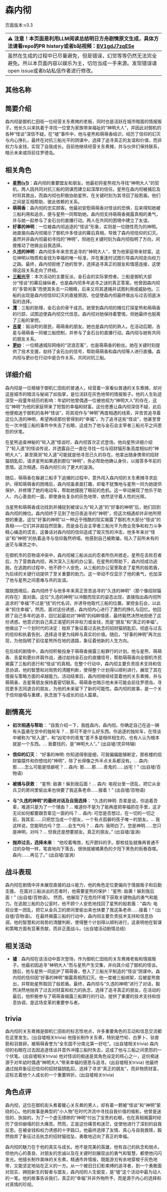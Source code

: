 # 森内彻
页面版本:v3.3
 

| :warning: 注意！本页面是利用LLM阅读总结明日方舟剧情原文生成，具体方法请看repo的PR history或者b站视频：[BV1gdJ7zqESe](https://www.bilibili.com/video/BV1gdJ7zqESe/)         |
|:----------------------------|
| 虽然在生成的过程中已尽量避免，但是错误，幻觉等等仍然无法完全避免。所以本页面内容以娱乐为主，切勿当成一手来源。发现错误请open issue或者b站私信作者进行修改。|



## 其他名称

## 简要介绍
森内彻是御机仁田街一位经营关东煮摊的老板，同时也是活跃在城市暗面的情报贩子。他长久以来执着于寻找一位曾为家族带来福祉的“神明大人”，并因此对御机的各种“怪谈”深信不疑。在“墟”事件中，他与星熊和萌萌香结识，经历了信仰的幻灭与内心挣扎，最终在对抗三船光平的阴谋中，选择了追寻真正的友谊和价值，而非权力与金钱，实现了自我成长。目前他继续经营关东煮摊，并与伙伴们保持联系，暗示未来或将前往罗德岛。
## 相关角色
-   **[星熊](char_136_hsguma.md)([v1](../chars/char_136_hsguma.md))**：森内彻的重要盟友和朋友。他最初将星熊视为寻找“神明大人”的契机，两人因共同对抗三船的阴谋而建立起深厚的信任。星熊在森内彻被捕后及时将其救出，而森内彻也积极协助星熊，在关键时刻为其寻回了般若盾。他们之间是互相帮助、彼此依赖的关系。
-   **萌萌香**：森内彻的忠实顾客。他最初安慰萌萌香对怪谈的恐惧，后来得知她被三船利用和追杀，便与星熊一同帮助她。森内彻支持萌萌香揭露真相的勇气，并与她一起参与了金石台的直播行动。两人在共同的困境中建立了友谊。
-   **好事的神明**：一位被森内彻追逐的“怪谈”形象，实则是一位随性而为的神明。祂直接向森内彻揭示了御机许多怪谈的幕后真相，导致了森内彻信仰的幻灭。虽然并非森内彻最初寻找的“神明”，但祂在关键时刻为森内彻指明了方向，间接推动了他做出自我选择。
-   **久违的神明**：森内彻多年来苦苦追寻的“神明大人”，曾为他家庭带来财富。这位神明以物质和金钱为幸福的唯一标准，并在重逢时试图引导森内彻走向权力之路。最终，森内彻拒绝了祂的哲学，选择追寻真正的朋友和情感连接，这使得这段关系走向了终结。
-   **[三船光平](extended_char_san_chuan_guang_ping.md)**：本次活动的主要反派，金石会的实际掌控者。三船是御机大部分“怪谈”的幕后操纵者，也是森内彻多年追寻之谜的真正答案。他曾因森内彻的“多管闲事”而使其失去一只眼睛，后来又将其逮捕并试图利用或威胁他。三船的出现是森内彻信仰幻灭的直接原因，也促使森内彻最终做出与过去彻底决裂的选择。
-   **[澪](extended_char_ling.md)**：三船的助理，金石会的骨干成员。她曾到森内彻的摊位打探星熊和萌萌香的行踪，试图迫使森内彻交代信息。森内彻对她保持着警惕，但她最终也脱离了三船的掌控。
-   **[吉星](char_4203_kichi.md)**：锻冶町的居民，萌萌香的朋友。她也是森内彻的熟人。在活动后期，吉星与萌萌香一同被三船控制，并参与了金石台的直播行动。森内彻与她有共同的朋友关系。
-   **[更纱](extended_char_geng_sha.md)**：一位精通城际网络的“流浪忍客”，也是萌萌香的粉丝。她在关键时刻提供了技术支援，劫持了金石台的信号，帮助萌萌香和森内彻等人进行直播。森内彻与更纱在行动中是合作关系，共同对抗三船。
## 详细介绍
森内彻是一位根植于御机仁田街的普通人，经营着一家看似普通的关东煮摊，却对这座城市的暗流与秘闻了如指掌，是位活跃在灰色地带的情报贩子。他的人生轨迹深受一段童年经历的影响：年幼时他曾偶遇一位被他视为“神明大人”的存在，这位“神明”为他的家庭带来了短暂的幸福和财富。这份恩惠让森内彻深信不疑，此后他便痴迷于御机的各种“怪谈”，将其视作与“神明”再度相遇的线索，并苦苦追寻着这位久违的神明，希望再续那份曾得到的“幸福”。为了追寻这些“怪谈”，他甚至曾在一次冲撞三船的事件中失去了右眼，这成为了他与金石会主宰者三船光平之间恩怨的伏笔。

在星熊追查神秘的“轮入道”怪谈时，森内彻首次正式登场。他向星熊详细介绍了“轮入道”的怪谈传说，并透露自己一直在寻找一位与招财猫形象高度相似的“神明大人”，甚至猜测“轮入道”可能就是他寻觅已久的存在。他拿出随身携带的招财猫钥匙扣，请求星熊如果遇到那位“神明”，务必帮助他确认身份，以报答多年前的恩情。这次相遇，将森内彻引向了更大的漩涡。

随后，萌萌香在躲避三船手下追捕的过程中，意外闯入森内彻的关东煮摊寻求庇护。得知萌萌香的困境后，森内彻虽表面打趣，却毫不犹豫地与星熊一同为她提供保护，并修理了她的电动车，帮助她摆脱了眼前的危机。这一举动展现了他乐于助人、内心善良的一面，即使身处复杂的灰色地带，依然坚守着人性的光辉。

当星熊和萌萌香成功找到并捕捉到被误认为“轮入道”的“好事的神明”后，她们回到森内彻的摊位。森内彻终于见到了他日夜追寻的“神明”，但这次相遇却并非他所预想的重逢。这位“好事的神明”以一种近乎残酷的现实揭露了御机市大部分“怪谈”的真相——它们并非超自然现象，而是金石会主宰者三船光平为商业竞争和权力斗争精心编造的谎言。这番话对森内彻的信仰造成了毁灭性的冲击，他多年来对“怪谈”和“神明”的执着追寻与信仰轰然坍塌，他感到自己被欺骗，陷入了前所未有的迷茫与痛苦之中。

在御机市的百物语冲突中，森内彻被三船派出的忍者所伤并掳走。星熊在击败忍者后，为了营救森内彻，再次深入三船的办公室。在星熊的帮助下，森内彻成功逃脱。在逃跑的过程中，他不顾个人安危，从三船的办公室里取走了星熊的般若盾，为后续的关键行动提供了至关重要的助力。这一举动不仅显示了他的勇气，也加深了他与星熊之间患难与共的友谊。

摆脱困境后，森内彻终于与他多年来真正苦苦追寻的“久违的神明”（那个像招财猫的存在）面对面。这位“久违的神明”以冷酷而现实的姿态出现，直接指出森内彻所追求的“幸福”不过是“钱”的代名词，并诱导他取代三船的位置，掌控金石会，以此来“抓住幸福”。然而，面对这份诱惑，森内彻内心进行了激烈的挣扎与回忆。他回顾了自己多年的追寻，回忆起最初对“神明”的纯粹情感，最终毅然决然地拒绝了这份诱惑。他意识到自己真正渴望的并非权力或金钱，而是“朋友”和“真正的幸福”。他做出了一个划时代的决定：抛弃了象征着过去执念的招财猫钥匙扣，彻底与过去的信仰和执着告别，选择追寻更为纯粹与真实的价值。随后，“好事的神明”再次出现，为他指明了前往星熊所在地的道路，象征着他新的人生方向。

在后续的剧情中，森内彻积极投身于萌萌香揭露三船罪行的计划。他与星熊、萌萌香、吉星和更纱并肩作战，通过劫持金石台的直播信号，帮助萌萌香向全御机市民揭露了三船的恶行和“怪谈”的真相。在整个行动中，森内彻主要负责技术支持和信息协调，他的智慧和对局势的清醒判断，使得整个计划得以顺利进行，展现了其在情报与策略方面的卓越能力。活动结束后，森内彻继续经营着他的关东煮摊，并与萌萌香、吉星等朋友保持着密切联系，萌萌香也暗示他未来可能会前往罗德岛，寻找更多志同道合的朋友，为他的未来留下了新的可能性。森内彻的故事，是一个关于信仰崩塌与重建，执念放下与成长的动人篇章。
## 剧情高光
- **初次相遇与帮助**：
  “自我介绍一下，我姓森内，森内彻。你确定自己在追一辆有头盔悬在空中的独轮车？... 那可不是什么好东西。你追逐的独轮车，在怪谈中被称为“轮入道”，和“凶宅中的青鬼”差不多是相伴相生的，也有人认为根本就是一个东西。... 我要找的，是“神明大人”。” (出自墟/灵异特辑)

- **信仰的幻灭**：
  “好事的神明: 你知道得倒是细，可我偏偏能够断定，那栋楼的招财猫摆件和你想找的“神明”，除了长得像之外半点关系都没有。... 森内: 那......怎么可能是怪癖呢？... 森内: 那......那......青鬼的......凶宅！” (出自墟/百物语)

- **被捕与获救**：
  “星熊: 敌袭！躲到我后面！... 森内: 电视台里一团乱，把它从金兵卫的房间里偷出来也快要了我这条老命......接着！” (出自墟/百物语)

- **与“久违的神明”的最终对话及自我选择**：
  “久违的神明: 吾辈是说，你追着吾辈，难道只是为了一个理由？... 难道你不是为了能再度把幸福抓在手里，这才无论如何都要跟吾辈见一面的吗？... 森内: 可您是否想过，在一切的一切之前，我其实......只把您当成一个朋友，一个有点孤僻的孩子唯一的朋友。... 我这样说，您能明白吗？您......会生气吗？... 森内: 我明白了。您是神明......您只是神明，对吗？... 但我还是想要朋友。真正的朋友。” (出自墟/漩涡)

- **抛弃过去，选择未来**：
  “他咬着嘴唇，松开颤抖的手。那枚挂坠就像再普通不过的杂物一样，笔直地向下落去，很快就被橘黄色的夕阳下黑色的街巷吞噬。森内:......再见了。” (出自墟/漩涡)
## 战斗表现
森内彻在剧情中并未展现直接的战斗能力，他的角色定位更偏向于情报贩子和后勤支援。
在面对三船派出的忍者时，他需要星熊的保护：“星熊: 敌袭！躲到我后面！” (出自墟/百物语)。
然而，他展现了在危险环境下获取关键物品的勇气和能力。在逃脱三船的办公室时，他不顾个人安危地找回了星熊的般若盾：“森内: 电视台里一团乱，把它从金兵卫的房间里偷出来也快要了我这条老命......接着！” (出自墟/百物语)。
在最终揭露三船的行动中，森内彻主要负责技术支持和信息协调，他的智慧和对局势的清醒判断，使得整个计划得以顺利进行，这表明他在智谋和策略方面有显著贡献，而非正面战斗。(出自墟活动剧情总结)
## 相关活动
-   **[墟](../stories/act44side.md)**：森内彻在该活动中首次登场，作为御机仁田街的关东煮摊老板和情报贩子。他最初因追寻“神明大人”而与星熊产生交集，并向其介绍了御机的怪谈。随后，他与星熊一同庇护了萌萌香，卷入了三船光平制造的“怪谈”阴谋中。森内彻的信仰因“好事的神明”揭露真相而幻灭。他一度被三船绑架，后被星熊救出，并帮助星熊取回了般若盾。最终，森内彻与“久违的神明”进行了对话，毅然决然地抛弃了过去对财富和权力的执念，选择了追寻真正的朋友。在活动的最后，他积极参与了萌萌香揭露三船罪行的行动，提供了重要的技术支持和信息协调，是这场变革的重要参与者。
## trivia
森内彻的关东煮摊是御机仁田街的标志性地点，许多重要角色的互动和信息交流都在这里发生。(出自墟相关trivia)
他擅长制作关东煮，特别是竹轮、白萝卜、驮兽筋和羽兽卵，被萌萌香誉为“全东国不分南北第一好吃”。(出自墟相关trivia)
森内彻的右眼在过去因追逐怪谈并意外冲撞三船时失去，这成了他与三船之间恩怨的一个伏笔。(出自墟相关trivia)
他对怪谈的痴迷是其角色设定的核心之一，这份痴迷源于对年幼时偶遇“神明大人”带来幸福的感恩与追寻。(出自墟相关trivia)
他最终通过抛弃象征旧信仰的招财猫钥匙扣，选择了寻求“真正的朋友”，而非物质财富，这标志着他个人成长的一个重要转折。(出自墟相关trivia)
## 角色点评
森内彻，这位在御机街头煮着暖心关东煮的男人，却有着一颗被“怪谈”和“神明”萦绕的心。他的故事是典型的“小人物”在时代洪流中寻找自我价值的缩影。他曾是迷信的、执拗的，为了一个虚无缥缈的“神明”付出了宝贵的右眼，也在真相揭露时经历了信仰崩塌的巨大痛苦。然而，正是这份痛苦和迷茫，促使他进行了深刻的自我反思。在被金钱和权力诱惑的十字路口，他最终选择了友情、真心与自我救赎，毅然抛弃了象征过去执念的招财猫挂坠，勇敢地迈向了真正的幸福。

森内彻的魅力在于他的真实与成长。他不是完美的英雄，他有自己的执念和弱点，但他内心的善良、对朋友的忠诚以及在关键时刻展现出的勇气和智慧，都使他闪闪发光。他擅长制作美味的关东煮，精通市井情报，既能游刃有余地穿梭于灰色地带，又能坚定地站在正义的一方。从一个被旧日幻影束缚的追寻者，到一个勇敢面对现实、拥抱新生的智者与盟友，森内彻的人生蜕变，是“墟”这个活动中最为动人的一笔。他的故事告诉我们，真正的“幸福”并非外物所予，而是源于内心的选择和对真情的珍视。